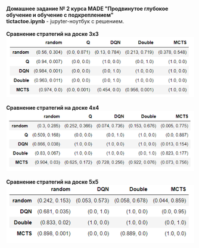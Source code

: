 <strong>Домашнее задание № 2 курса MADE "Продвинутое глубокое обучение и обучение с подкреплением"</strong>
<br>
<strong>tictactoe.ipynb</strong> - jupyter-ноутбук с решением.
<br><br>
<strong>Сравнение стратегий на доске 3x3</strong>
<br>
<IMG SRC="https://github.com/FedotovDN/made_tictactoe/blob/main/tictactoe_333.png">
<br><br>
<strong>Сравнение стратегий на доске 4x4</strong>
<br>
<IMG SRC="https://github.com/FedotovDN/made_tictactoe/blob/main/tictactoe_444.png">
<br><br>
<strong>Сравнение стратегий на доске 5x5</strong>
<br>
<IMG SRC="https://github.com/FedotovDN/made_tictactoe/blob/main/tictactoe_555.png">
